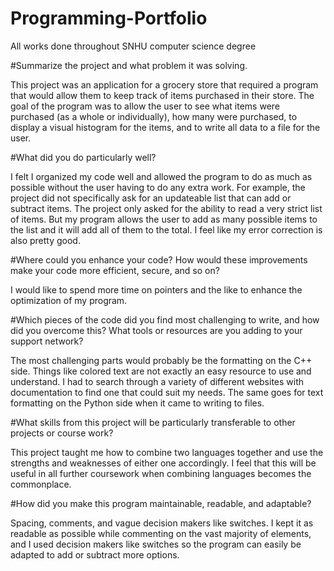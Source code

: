 # Programming-Portfolio
All works done throughout SNHU computer science degree


#Summarize the project and what problem it was solving.

This project was an application for a grocery store that required a program that would allow them to keep track of items purchased in their store. The goal of the program was to allow the user to see what items were purchased (as a whole or individually), how many were purchased, to display a visual histogram for the items, and to write all data to a file for the user.

#What did you do particularly well?

I felt I organized my code well and allowed the program to do as much as possible without the user having to do any extra work. For example, the project did not specifically ask for an updateable list that can add or subtract items. The project only asked for the ability to read a very strict list of items. But my program allows the user to add as many possible items to the list and it will add all of them to the total. I feel like my error correction is also pretty good. 

#Where could you enhance your code? How would these improvements make your code more efficient, secure, and so on?

I would like to spend more time on pointers and the like to enhance the optimization of my program.

#Which pieces of the code did you find most challenging to write, and how did you overcome this? What tools or resources are you adding to your support network?

The most challenging parts would probably be the formatting on the C++ side. Things like colored text are not exactly an easy resource to use and understand. I had to search through a variety of different websites with documentation to find one that could suit my needs. The same goes for text formatting on the Python side when it came to writing to files.

#What skills from this project will be particularly transferable to other projects or course work?

This project taught me how to combine two languages together and use the strengths and weaknesses of either one accordingly. I feel that this will be useful in all further coursework when combining languages becomes the commonplace.

#How did you make this program maintainable, readable, and adaptable?

Spacing, comments, and vague decision makers like switches. I kept it as readable as possible while commenting on the vast majority of elements, and I used decision makers like switches so the program can easily be adapted to add or subtract more options.
